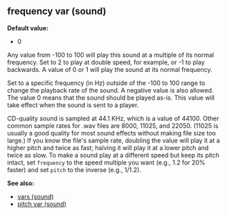 ## frequency var (sound)

**Default value:**
+   0


Any value from -100 to 100 will play this sound at a multiple
of its normal frequency. Set to 2 to play at double speed, for example,
or -1 to play backwards. A value of 0 or 1 will play the sound at its
normal frequency. 

Set to a specific frequency (in Hz) outside
of the -100 to 100 range to change the playback rate of the sound. A
negative value is also allowed. The value 0 means that the sound should
be played as-is. This value will take effect when the sound is sent to a
player. 

CD-quality sound is sampled at 44.1 KHz, which is a
value of 44100. Other common sample rates for .wav files are 8000,
11025, and 22050. (11025 is usually a good quality for most sound
effects without making file size too large.) If you know the file\'s
sample rate, doubling the value will play it at a higher pitch and twice
as fast; halving it will play it at a lower pitch and twice as slow.
To make a sound play at a different speed but keep its pitch intact, set
`frequency` to the speed multiple you want (e.g., 1.2 for 20% faster)
and set `pitch` to the inverse (e.g., 1/1.2).

**See also:**
+   [vars (sound)](/ref/sound/var.md) 
+   [pitch var (sound)](/ref/sound/var/pitch.md) <!-- -->